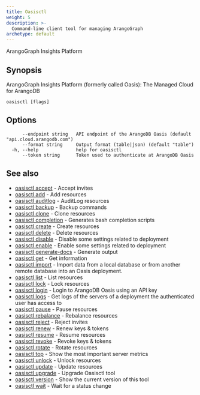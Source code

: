 ```yaml
---
title: Oasisctl
weight: 5
description: >-
  Command-line client tool for managing ArangoGraph
archetype: default
---
```

ArangoGraph Insights Platform

## Synopsis

ArangoGraph Insights Platform (formerly called Oasis): The Managed Cloud for ArangoDB

```
oasisctl [flags]
```

## Options

```
      --endpoint string   API endpoint of the ArangoDB Oasis (default "api.cloud.arangodb.com")
      --format string     Output format (table|json) (default "table")
  -h, --help              help for oasisctl
      --token string      Token used to authenticate at ArangoDB Oasis
```

## See also

* [oasisctl accept](accept/_index.md)	 - Accept invites
* [oasisctl add](add/_index.md)	 - Add resources
* [oasisctl auditlog](audit-log/_index.md)	 - AuditLog resources
* [oasisctl backup](backup/_index.md)	 - Backup commands
* [oasisctl clone](clone/_index.md)	 - Clone resources
* [oasisctl completion](completion.md)	 - Generates bash completion scripts
* [oasisctl create](create/_index.md)	 - Create resources
* [oasisctl delete](delete/_index.md)	 - Delete resources
* [oasisctl disable](disable/_index.md)	 - Disable some settings related to deployment
* [oasisctl enable](enable/_index.md)	 - Enable some settings related to deployment
* [oasisctl generate-docs](generate-docs.md)	 - Generate output
* [oasisctl get](get/_index.md)	 - Get information
* [oasisctl import](import.md)	 - Import data from a local database or from another remote database into an Oasis deployment.
* [oasisctl list](list/_index.md)	 - List resources
* [oasisctl lock](lock/_index.md)	 - Lock resources
* [oasisctl login](login.md)	 - Login to ArangoDB Oasis using an API key
* [oasisctl logs](logs.md)	 - Get logs of the servers of a deployment the authenticated user has access to
* [oasisctl pause](pause/_index.md)	 - Pause resources
* [oasisctl rebalance](rebalance/_index.md)	 - Rebalance resources
* [oasisctl reject](reject/_index.md)	 - Reject invites
* [oasisctl renew](renew/_index.md)	 - Renew keys & tokens
* [oasisctl resume](resume/_index.md)	 - Resume resources
* [oasisctl revoke](revoke/_index.md)	 - Revoke keys & tokens
* [oasisctl rotate](rotate/_index.md)	 - Rotate resources
* [oasisctl top](top.md)	 - Show the most important server metrics
* [oasisctl unlock](unlock/_index.md)	 - Unlock resources
* [oasisctl update](update/_index.md)	 - Update resources
* [oasisctl upgrade](upgrade.md)	 - Upgrade Oasisctl tool
* [oasisctl version](version.md)	 - Show the current version of this tool
* [oasisctl wait](wait/_index.md)	 - Wait for a status change

